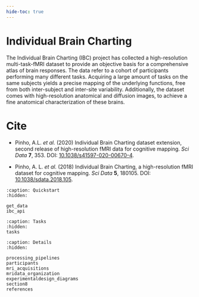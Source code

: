 ```yaml
---
hide-toc: true
---
```


# Individual Brain Charting

The Individual Brain Charting (IBC) project has collected a high-resolution multi-task-fMRI dataset to provide an objective basis for a comprehensive atlas of brain responses. The data refer to a cohort of participants performing many different tasks. Acquiring a large amount of tasks on the same subjects yields a precise mapping of the underlying functions, free from both inter-subject and inter-site variability. Additionally, the dataset comes with high-resolution anatomical and diffusion images, to achieve a fine anatomical characterization of these brains.

# Cite

- Pinho, A.L. *et al.* (2020) Individual Brain Charting dataset extension, second release of high-resolution fMRI data for cognitive mapping. *Sci Data* **7**, 353. DOI: [10.1038/s41597-020-00670-4](https://doi.org/10.1038/s41597-020-00670-4).

- Pinho, A. L. *et al.* (2018) Individual Brain Charting, a high-resolution fMRI dataset for cognitive mapping. *Sci Data* **5**, 180105. DOI: [10.1038/sdata.2018.105](https://doi.org/10.1038/sdata.2018.105).

```{toctree}
:caption: Quickstart
:hidden:

get_data
ibc_api
```

```{toctree}
:caption: Tasks
:hidden:
tasks
```

```{toctree}
:caption: Details
:hidden:

processing_pipelines
participants
mri_acquisitions
mridata_organization
experimentaldesign_diagrams
section8
references
```
